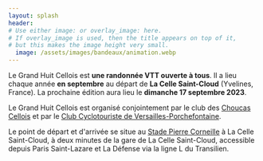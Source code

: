```yaml
---
layout: splash
header:
# Use either image: or overlay_image: here.
# If overlay_image is used, then the title appears on top of it,
# but this makes the image height very small.
  image: /assets/images/bandeaux/animation.webp
---
```


Le Grand Huit Cellois est **une randonnée VTT ouverte à tous**. Il a lieu
chaque année **en septembre** au départ de **La Celle Saint-Cloud**
(Yvelines, France). La prochaine édition aura lieu le
**dimanche 17 septembre 2023**.

Le Grand Huit Cellois est organisé conjointement par
le club des [Choucas Cellois](https://leschoucascellois.github.io/)
et par
le [Club Cyclotouriste de Versailles-Porchefontaine](http://versaillesvelo.e-monsite.com/).

Le point de départ et d'arrivée se situe au [Stade Pierre Corneille](https://www.google.fr/maps/place/Lyc%C3%A9e+Pierre+Corneille/@48.8458771,2.1346415,17z/data=!3m1!4b1!4m6!3m5!1s0x47e67d26bc561205:0x4818450eb2a318df!8m2!3d48.8458771!4d2.1368302!16s%2Fg%2F11dzdvkqhg)
à La Celle Saint-Cloud,
à deux minutes de la gare de La Celle Saint-Cloud,
accessible depuis Paris Saint-Lazare et La Défense via la ligne L du Transilien.
